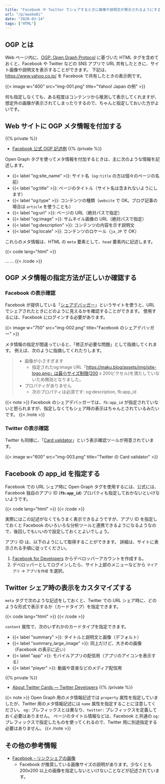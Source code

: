 ```yaml
---
title: "Facebook や Twitter でシェアするときに画像や説明文が表示されるようにする (OGP: Open Graph Protocol)"
url: "/p/awakw8i"
date: "2020-03-14"
tags: ["HTML"]
---
```


OGP とは
----

Web ページ内に、[OGP: Open Graph Protocol](https://ogp.me/) に基づいた HTML タグを含めておくと、Facebook や Twitter などの SNS アプリで URL 共有したときに、サイト画像や説明文を表示することができます。
下記は、https://www.yahoo.co.jp/ を Facebook で共有したときの表示例です。

{{< image w="400" src="img-001.png" title="Yahoo! Japan の例" >}}

何も指定しなくても、ある程度はコンテンツから推測して表示してくれますが、想定外の画像が表示されてしまったりするので、ちゃんと指定しておいた方がよいです。


Web サイトに OGP メタ情報を付加する
----

{{% private %}}
- [Facebook 公式 OGP 記述例](https://developers.facebook.com/docs/sharing/webmasters#markup)
{{% /private %}}

Open Graph タグを使ってメタ情報を付加するときは、主に次のような情報を記述します。

- {{< label "og:site_name" >}}: サイト名（`og:title` の方は個々のページの名前）
- {{< label "og:title" >}}: ページのタイトル（サイト名は含まれないようにします）
- {{< label "og:type" >}}: コンテンツの種類（`website` で OK。ブログ記事の場合は `article` を使うことも）
- {{< label "og:url" >}}: ページの URL（絶対パスで指定）
- {{< label "og:image" >}}: サムネイル画像の URL（絶対パスで指定）
- {{< label "og:description" >}}: コンテンツの内容を示す説明文
- {{< label "og:locale" >}}: コンテンツのロケール（`ja_JP` で OK）

これらのメタ情報は、HTML の `meta` 要素として、`head` 要素内に記述します。

{{< code lang="html" >}}
<!DOCTYPE html>
<html lang="ja">
<head prefix="og: http://ogp.me/ns# fb: http://ogp.me/ns/fb#">
  <meta charset="UTF-8">
  <meta property="og:site_name" content="まくろぐ" />
  <meta property="og:title" content="OGP とは" />
  <meta property="og:type" content="website" />
  <meta property="og:url" content="https://maku.blog/p/awakw8i" />
  <meta property="og:image" content="https://maku.blog/assets/img/site-logo.png" />
  <meta property="og:description" content="ウェブサイトに OGP メタ情報を付加すると、SNS でリンクを共有したときの表示をカスタマイズすることができます。" />
  <meta property="og:locale" content="ja_JP" />
  <title>OGP とは | まくろぐ</title>
  ...
</head>
...
{{< /code >}}


OGP メタ情報の指定方法が正しいか確認する
----

### Facebook の表示確認

Facebook が提供している「[シェアデバッガー](https://developers.facebook.com/tools/debug/)」というサイトを使うと、URL でシェアされたときにどのように見えるかを確認することができます。
使用するには、Facebook にログインする必要があります。

{{< image w="750" src="img-002.png" title="Facebook のシェアデバッガー" >}}

メタ情報の指定が間違っていると、「修正が必要な問題」として指摘してくれます。
例えば、次のように指摘してくれたりします。

> - 画像が小さすぎます
>     - 指定されたog:image URL「https://maku.blog/assets/img/site-logo.png」は最小サイズ制限(200 x 200ピクセル)を満たしていないため無効となりました。
> - プロパティがありません
>     - 次のプロパティは必須です: og:description, fb:app_id

{{< note >}}
Facebook のシェアデバッガーでは、`fb:app_id` が指定されていないと怒られますが、指定しなくてもシェア時の表示はちゃんとされているみたいです。
{{< /note >}}


### Twitter の表示確認

Twitter も同様に、「[Card validator](https://cards-dev.twitter.com/validator)」という表示確認ツールが用意されています。

{{< image w="600" src="img-003.png" title="Twitter の Card validator" >}}


Facebook の app_id を指定する
----

Facebook での URL シェア時に Open Graph タグを使用するには、公式には、Facebook 独自のアプリ ID (**`fb:app_id`**) プロパティも指定しておかないといけないようです。

{{< code lang="html" >}}
<meta property="fb:app_id" content="123456789012345" />
{{< /code >}}

実際にはこの記述がなくてもうまく表示できるようですが、アプリ ID を指定しておくと Facebook のいろいろな分析ツールと連携できるようになるようなので、後回しでもいいので設定しておくとよいでしょう。

アプリ ID は、以下のようにして取得することができます。
詳細は、サイトに表示される手順に従ってください。

1. [Facebook for Developers](https://developers.facebook.com/) からデベロッパーアカウントを作成する。
2. デベロッパーとしてログインしたら、サイト上部のメニューなどから `マイアプリ` → `アプリを作成` を選択。


Twitter シェア時の表示をカスタマイズする
----

`meta` タグで次のような記述をしておくと、Twitter での URL シェア時に、どのような形式で表示するか（カードタイプ）を指定できます。

{{< code lang="html" >}}
<meta name="twitter:card" content="summary" />
{{< /code >}}

`content` 属性で、次のいずれかのカードタイプを指定できます。

- {{< label "summary" >}}: タイトルと説明文と画像（デフォルト）
- {{< label "summary_large_image" >}}: 同上だけど、大きめの画像（Facebook の表示に近い）
- {{< label "app" >}}: モバイルアプリの配信用（アプリのアイコンを表示する）
- {{< label "player" >}}: 動画や音楽などのメディア配信用

{{% private %}}
- [About Twitter Cards — Twitter Developers](https://developer.twitter.com/en/docs/tweets/optimize-with-cards/overview/abouts-cards)
{{% /private %}}

{{< note >}}
Open Graph 用のメタ情報記述では `property` 属性を指定していましたが、Twitter 用のメタ情報記述には `name` 属性を指定することに注意してください。
`og:` プレフィックスとは異なり、`twitter:` プレフィックスを定義しておく必要はありません。
ページのタイトル情報などは、Facebook と共通の `og:` プレフィックスで指定したものを使ってくれるので、Twitter 用に別途指定する必要はありません。
{{< /note >}}


その他の参考情報
----

- [Facebook - リンクシェアの画像](https://developers.facebook.com/docs/sharing/webmasters/images)
    - Facebook が推奨している画像サイズの説明があります。少なくとも 200x200 以上の画像を指定しないといけないことなどが記述されています。


